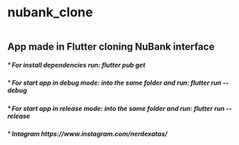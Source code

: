 # nubank_clone

<div> <img src="" width="https://github.com/CamilaOliver"/> </div>
<div> <h2> App made in Flutter cloning NuBank interface </h2> </div>
<div> <h5> ° For install dependencies run: flutter pub get </h5> </div>
<div> <h5> ° For start app in debug mode: into the same folder and run: flutter run --debug </h5> </div>
<div> <h5> ° For start app in release mode: into the same folder and run: flutter run --release </h5> </div> 
<div> <h5> ° Intagram  https://www.instagram.com/nerdexatas/</h5> </div> 